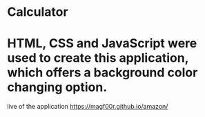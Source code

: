 # Calculator
# HTML, CSS and JavaScript were used to create this application, which offers a background color changing option.
live of the application https://magf00r.github.io/amazon/
